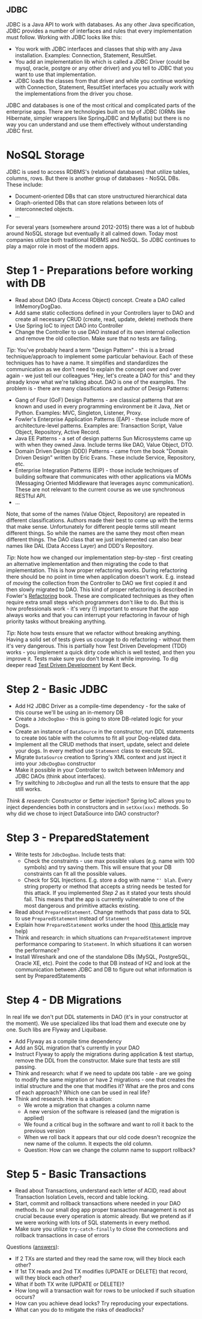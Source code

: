 JDBC
----

JDBC is a Java API to work with databases. As any other Java specification, JDBC provides a number of interfaces and
rules that every implementation must follow. Working with JDBC looks like this:

- You work with JDBC interfaces and classes that ship with any Java installation. Examples: Connection, Statement, 
ResultSet.
- You add an implementation lib which is called a JDBC Driver (could be mysql, oracle, postgre or any other driver) and
you tell to JDBC that you want to use that implementation. 
- JDBC loads the classes from that driver and while you continue working with Connection, Statement, ResultSet 
interfaces you actually work with the implementations from the driver you chose.

JDBC and databases is one of the most critical and complicated parts of the enterprise apps. There are technologies
built on top of JDBC (ORMs like Hibernate, simpler wrappers like SpringJDBC and MyBatis) but there is no way you can 
understand and use them effectively without understanding JDBC first.

# NoSQL Storage

JDBC is used to access RDBMS's (relational databases) that utilize tables, columns, rows. But there is another group 
of databases - NoSQL DBs. These include:
- Document-oriented DBs that can store unstructured hierarchical data 
- Graph-oriented DBs that can store relations between lots of interconnected objects. 
- ... 

For several years (somewhere around 2012-2015) there was a lot of hubbub around NoSQL storage but eventually it all 
calmed down. Today most companies utilize both traditional RDBMS and NoSQL. So JDBC continues to play a major role in 
most of the modern apps.

# Step 1 - Preparations before working with DB

- Read about DAO (Data Access Object) concept. Create a DAO called InMemoryDogDao.
- Add same static collections defined in your Controllers layer to DAO and create all necessary CRUD (create, 
read, update, delete) methods there
- Use Spring IoC to inject DAO into Controller
- Change the Controller to use DAO instead of its own internal collection and remove the old collection. Make sure that
no tests are failing.

*Tip*: You've probably heard a term "Design Pattern" - this is a broad technique/approach to implement some particular
behaviour. Each of these techniques has to have a name. It simplifies and standardizes the communication as we don't 
need to explain the concept over and over again - we just tell our colleagues "Hey, let's create a DAO for this" and 
they already know what we're talking about. DAO is one of the examples. The problem is - there are many classifications 
and author of Design Patterns:
- Gang of Four (GoF) Design Patterns - are classical patterns that are known and used in every programming environment
be it Java, .Net or Python. Examples: MVC, Singleton, Listener, Proxy.
- Fowler's Enterprise Application Patterns (EAP) - these include more of architecture-level patterns. Examples are: 
Transaction Script, Value Object, Repository, Active Record.
- Java EE Patterns - a set of design patterns Sun Microsystems came up with when they owned Java. Include terms 
like DAO, Value Object, DTO.
- Domain Driven Design (DDD) Patterns - came from the book "Domain Driven Design" written by Eric Evans. These include
Service, Repository, etc.
- Enterprise Integration Patterns (EIP) - those include techniques of building software that communicates with other
applications via MOMs (Messaging Oriented Middleware that leverages async communication). These are not relevant to
the current course as we use synchronous RESTful API.
- ...

Note, that some of the names (Value Object, Repository) are repeated in different classifications. Authors made their
best to come up with the terms that make sense. Unfortunately for different people terms still meant different
things. So while the names are the same they most often mean different things. The DAO class that we just implemented
can also bear names like DAL (Data Access Layer) and DDD's Repository.

*Tip*: Note how we changed our implementation step-by-step - first creating an alternative implementation and then
migrating the code to that implementation. This is how proper refactoring works. During refactoring there should be no
point in time when application doesn't work. E.g. instead of _moving_ the collection from the Controller to DAO we first
copied it and then slowly migrated to DAO. This kind of proper refactoring is described in Fowler's 
[Refactoring](https://martinfowler.com/books/refactoring.html) book. These are complicated techniques as they often
require extra small steps which programmers don't like to do. But this is how professionals work - it's very (!)
important to ensure that the app always works and that you can interrupt your refactoring in favour of high priority
tasks without breaking anything.

*Tip*: Note how tests ensure that we refactor without breaking anything. Having a solid set of tests gives us courage
to do refactoring - without them it's very dangerous. This is partially how Test Driven Development (TDD) works - 
you implement a quick dirty code which is well tested, and then you improve it. Tests make sure you don't break it
while improving. To dig deeper read [Test Driven Development](https://www.amazon.com/Test-Driven-Development-Kent-Beck/dp/0321146530)
by Kent Beck.

# Step 2 - Basic JDBC

- Add H2 JDBC Driver as a compile-time dependency - for the sake of this course we'll be using an in-memory DB
- Create a `JdbcDogDao` - this is going to store DB-related logic for your Dogs.
- Create an instance of `DataSource` in the constructor, run DDL statements to create `DOG` table with the columns to
fit all your Dog-related data.
- Implement all the CRUD methods that insert, update, select and delete your dogs. In every method use `Statement` class
to execute SQL.
- Migrate `DataSource` creation to Spring's XML context and just inject it into your `JdbcDogDao` constructor
- Make it possible in your Controller to switch between InMemory and JDBC DAOs (think about interfaces). 
- Try switching to `JdbcDogDao` and run all the tests to ensure that the app still works.

*Think & research*: Constructor or Setter injection? Spring IoC allows you to inject dependencies both in constructors 
and in `setXxx(xxx)` methods. So why did we chose to inject DataSource into DAO constructor?

# Step 3 - PreparedStatement

- Write tests for `JdbcDogDao`. Include tests that:
   - Check the constraints - use max possible values (e.g. name with 100 symbols) and try saving them. This will ensure
   that your DB constraints can fit all the possible values.
   - Check for SQL Injections. E.g. store a dog with name `"' blah`. Every string property or method that accepts a
   string needs be tested for this attack. If you implemented _Step 2_ as it stated your tests should fail. This means
   that the app is currently vulnerable to one of the most dangerous and primitive attacks existing.
- Read about `PreparedStatement`. Change methods that pass data to SQL to use `PreparedStatement` instead of `Statement`
- Explain how `PreparedStatement` works under the hood ([this article](https://github.com/ctapobep/javatalks-articles/blob/master/en/prepared-statements.md) may help)
- Think and research: in which situations can `PreparedStatement` improve performance comparing to `Statement`. 
In which situations it can worsen the performance?
- Install Wireshark and one of the standalone DBs (MySQL, PostgreSQL, Oracle XE, etc). Point the code to that DB
instead of H2 and look at the communication between JDBC and DB to figure out what information is sent by
PreparedStatements

# Step 4 - DB Migrations

In real life we don't put DDL statements in DAO (it's in your constructor at the moment). We use specialized libs
that load them and execute one by one. Such libs are Flyway and Liquibase. 

- Add Flyway as a compile time dependency
- Add an SQL migration that's currently in your DAO
- Instruct Flyway to apply the migrations during application & test startup, remove the DDL from the constructor.
Make sure that tests are still passing.
- Think and research: what if we need to update `DOG` table - are we going to modify the same migration or have 2 
migrations - one that creates the initial structure and the one that modifies it? What are the pros and cons of each
approach? Which one can be used in real life?
- Think and research. Here is a situation:
   - We wrote a migration that changes a column name
   - A new version of the software is released (and the migration is applied)
   - We found a critical bug in the software and want to roll it back to the previous version
   - When we roll back it appears that our old code doesn't recognize the new name of the column. It expects the old 
   column.
   - Question: How can we change the column name to support rollback?

# Step 5 - Basic Transactions

- Read about Transactions, understand each letter of ACID, read about Transaction Isolation Levels, record and table
locking.
- Start, commit and rollback transactions where needed in your DAO methods. In our small dog app proper transaction
management is not as crucial because every operation is atomic already. But we pretend as if we were working
with lots of SQL statements in every method.
- Make sure you utilize `try-catch-finally` to close the connections and rollback transactions in case of errors

Questions ([answers](articles/jdbc-answer-basic-tx.md)):

- If 2 TXs are started and they read the same row, will they block each other?
- If 1st TX reads and 2nd TX modifies (UPDATE or DELETE) that record, will they block each other?
- What if both TX write (UPDATE or DELETE)?
- How long will a transaction wait for rows to be unlocked if such situation occurs?
- How can you achieve dead locks? Try reproducing your expectations.
- What can you do to mitigate the risks of deadlocks? 